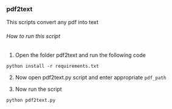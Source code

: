 ### pdf2text

This scripts convert any pdf into text

###### How to run this script

1. Open the folder pdf2text and run the following code

```shell
python install -r requirements.txt
```

2. Now open pdf2text.py script and enter appropriate `pdf_path`

3. Now run the script 

```shell
python pdf2text.py
```
